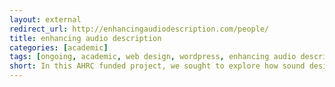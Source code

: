 ```yaml
---
layout: external
redirect_url: http://enhancingaudiodescription.com/people/
title: enhancing audio description
categories: [academic]
tags: [ongoing, academic, web design, wordpress, enhancing audio description]
short: In this AHRC funded project, we sought to explore how sound design techniques can be used to rethink accessibility to film and television for visually impaired audiences. The research included the application of surround sound rendering, interactive media systems and first person narration. My key responsibilities were organising events, engagement with organisations and participants, qualitative and quantitative data analysis, web-design and maintenance, photography, audio-video production and co-authoring journal papers.
---
```

